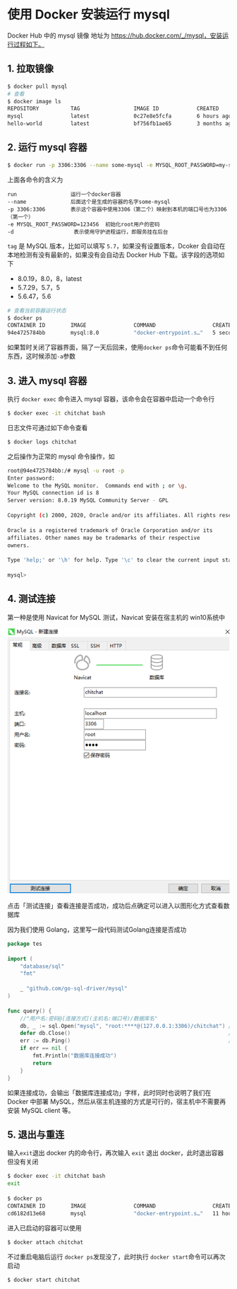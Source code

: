 # 使用 Docker 安装运行 mysql


Docker Hub 中的 mysql 镜像 地址为 https://hub.docker.com/_/mysql，安装运行过程如下。

## 1. 拉取镜像

```bash
$ docker pull mysql
# 查看
$ docker image ls
REPOSITORY          TAG                 IMAGE ID            CREATED             SIZE
mysql               latest              0c27e8e5fcfa        6 hours ago         546MB
hello-world         latest              bf756fb1ae65        3 months ago        13.3kB
```

## 2. 运行 mysql 容器

```bash
$ docker run -p 3306:3306 --name some-mysql -e MYSQL_ROOT_PASSWORD=my-secret-pw -d mysql:tag
```

上面各命令的含义为

```
run                 运行一个docker容器
--name           	后面这个是生成的容器的名字some-mysql
-p 3306:3306  		表示这个容器中使用3306（第二个）映射到本机的端口号也为3306（第一个） 
-e MYSQL_ROOT_PASSWORD=123456  初始化root用户的密码
-d                   表示使用守护进程运行，即服务挂在后台
```

`tag` 是 MySQL 版本，比如可以填写 `5.7`，如果没有设置版本，Dcoker 会自动在本地检测有没有最新的，如果没有会自动去 Docker Hub 下载。该字段的选项如下

- 8.0.19，8.0，8，latest
- 5.7.29，5.7，5
- 5.6.47，5.6

```bash
# 查看当前容器运行状态
$ docker ps
CONTAINER ID        IMAGE               COMMAND                  CREATED             STATUS              PORTS                 NAMES
94e4725784bb        mysql:8.0           "docker-entrypoint.s…"   5 seconds ago       Up 4 seconds        3306/tcp, 33060/tcp   chitchat
```

如果暂时关闭了容器界面，隔了一天后回来，使用`docker ps`命令可能看不到任何东西，这时候添加`-a`参数



## 3. 进入 mysql 容器

执行 `docker exec` 命令进入 mysql 容器，该命令会在容器中启动一个命令行

```bash
$ docker exec -it chitchat bash
```

日志文件可通过如下命令查看

```bash
$ docker logs chitchat
```

之后操作为正常的 mysql 命令操作，如

```bash
root@94e4725784bb:/# mysql -u root -p
Enter password:
Welcome to the MySQL monitor.  Commands end with ; or \g.
Your MySQL connection id is 8
Server version: 8.0.19 MySQL Community Server - GPL

Copyright (c) 2000, 2020, Oracle and/or its affiliates. All rights reserved.

Oracle is a registered trademark of Oracle Corporation and/or its
affiliates. Other names may be trademarks of their respective
owners.

Type 'help;' or '\h' for help. Type '\c' to clear the current input statement.

mysql>
```

## 4. 测试连接

第一种是使用 Navicat for MySQL 测试，Navicat 安装在宿主机的 win10系统中

![测试连接](/images/docker-安装运行mysql/测试连接.png)

点击「测试连接」查看连接是否成功，成功后点确定可以进入以图形化方式查看数据库

因为我们使用 Golang，这里写一段代码测试Golang连接是否成功

```go
package tes

import (
	"database/sql"
	"fmt"

	_ "github.com/go-sql-driver/mysql"
)

func query() {
	//"用户名:密码@[连接方式](主机名:端口号)/数据库名"
	db, _ := sql.Open("mysql", "root:****@(127.0.0.1:3306)/chitchat") // 设置连接数据库的参数
	defer db.Close()                                                  //关闭数据库
	err := db.Ping()                                                  //连接数据库
	if err == nil {
		fmt.Println("数据库连接成功")
		return
	}
}

```

如果连接成功，会输出「数据库连接成功」字样，此时同时也说明了我们在 Docker 中部署 MySQL，然后从宿主机连接的方式是可行的，宿主机中不需要再安装 MySQL client 等。

## 5. 退出与重连

输入`exit`退出 docker 内的命令行，再次输入 `exit` 退出 docker，此时退出容器但没有关闭

```bash
$ docker exec -it chitchat bash                                                                                         root@cd6182d13e68:/# exit
exit

$ docker ps
CONTAINER ID        IMAGE               COMMAND                  CREATED             STATUS              PORTS                               NAMES
cd6182d13e68        mysql               "docker-entrypoint.s…"   11 hours ago        Up 8 minutes        0.0.0.0:3306->3306/tcp, 33060/tcp   chitchat
```

进入已启动的容器可以使用

```bash
$ docker attach chitchat
```

不过重启电脑后运行 `docker ps`发现没了，此时执行 `docker start`命令可以再次启动

```bash
$ docker start chitchat
```


